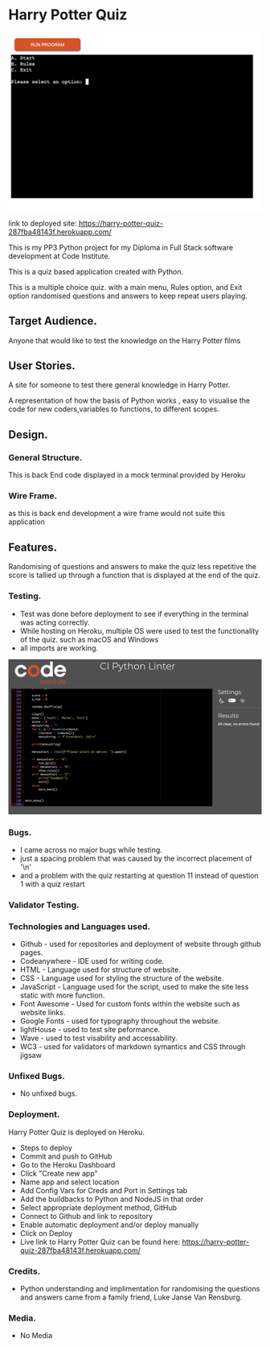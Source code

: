# Harry Potter Quiz

![Heroku Mock Terminal](assets/images/heroku.webp)

link to deployed site: https://harry-potter-quiz-287fba48143f.herokuapp.com/

This is my PP3 Python project for my Diploma in Full Stack software development at Code Institute.

This is a quiz based application created with Python.

This is a multiple choice quiz. with a main menu, Rules option, and Exit option randomised questions and answers to keep repeat users playing.

## Target Audience.

Anyone that would like to test the knowledge on the Harry Potter films

## User Stories.

A site for someone to test there general knowledge in Harry Potter.

A representation of how the basis of Python works , easy to visualise the code for new coders,variables to functions, to different scopes.

## Design.

### General Structure.
This is back End code displayed in a mock terminal provided by Heroku 

### Wire Frame.

as this is back end development a wire frame would not suite this application 

## Features.

Randomising of questions and answers to make the quiz less repetitive 
the score is tallied up through a function that is displayed at the end of the quiz.

### Testing.

  - Test was done before deployment to see if everything in the terminal was acting correctly.
  - While hosting on Heroku, multiple OS were used to test the functionality of the quiz. such as macOS and Windows 
  - all imports are working. 

  ![Linter Screen shot](assets/images/linter.webp)
  
  ### Bugs.

  - I came across no major bugs while testing. 
  - just a spacing problem that was caused by the incorrect placement of '\n'
  - and a problem with the quiz restarting at question 11 instead of question 1 with a quiz restart
  
  ### Validator Testing.

  
 ### Technologies and Languages used.
    
- Github - used for repositories and deployment of website through github pages.
- Codeanywhere - IDE used for writing code.
- HTML - Language used for structure of website.
- CSS - Language used for styling the structure of the website.
- JavaScript - Language used for the script, used to make the site less static with more function.
- Font Awesome - Used for custom fonts within the website such as website links.
- Google Fonts - used for typography throughout the website.
- lightHouse - used to test site peformance.
- Wave - used to test visability and accessability.
- WC3 - used for validators of markdown symantics and CSS through jigsaw

### Unfixed Bugs. 

- No unfixed bugs.

### Deployment.

  Harry Potter Quiz is deployed on Heroku.
- Steps to deploy
- Commit and push to GitHub
- Go to the Heroku Dashboard
- Click "Create new app"
- Name app and select location
- Add Config Vars for Creds and Port in Settings tab
- Add the buildbacks to Python and NodeJS in that order
- Select appropriate deployment method, GitHub
- Connect to Github and link to repository
- Enable automatic deployment and/or deploy manually
- Click on Deploy
- Live link to Harry Potter Quiz can be found here: https://harry-potter-quiz-287fba48143f.herokuapp.com/

### Credits.

- Python understanding and implimentation for randomising the questions and answers came from a family friend, Luke Janse Van Rensburg.

### Media.

- No Media 
